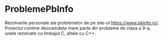 # ProblemePbInfo
Rezolvarile personale ale problemelor de pe site-ul https://www.pbinfo.ro/. Proiectul contine deocamdata mare parte din probleme de clasa a 9-a, unele rezolvate cu limbajul C, altele cu C++.
